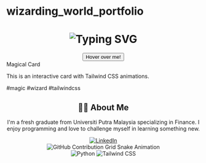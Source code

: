 # wizarding_world_portfolio
<div align="center">
    <h1>
        <img src="https://readme-typing-svg.herokuapp.com?font=Jetbrains+mono&size=40&duration=3000&color=33FF33&center=true&vCenter=true&width=1000&lines=Welcome+to+the+Wizarding+World;I'm+Emilia;A+Magical+Developer" alt="Typing SVG"/>
    </h1>
</div>

<div align="center">
    <button class="bg-blue-500 hover:bg-blue-700 text-white font-bold py-2 px-4 rounded">
        Hover over me!
    </button>
</div>

<div class="max-w-sm mx-auto bg-white shadow-lg rounded-lg overflow-hidden my-4">
    <div class="px-6 py-4">
        <div class="font-bold text-xl mb-2">Magical Card</div>
        <p class="text-gray-700 text-base">
            This is an interactive card with Tailwind CSS animations.
        </p>
    </div>
    <div class="px-6 pt-4 pb-2">
        <span class="inline-block bg-gray-200 rounded-full px-3 py-1 text-sm font-semibold text-gray-700 mr-2 mb-2">#magic</span>
        <span class="inline-block bg-gray-200 rounded-full px-3 py-1 text-sm font-semibold text-gray-700 mr-2 mb-2">#wizard</span>
        <span class="inline-block bg-gray-200 rounded-full px-3 py-1 text-sm font-semibold text-gray-700 mr-2 mb-2">#tailwindcss</span>
    </div>
</div>

<div align="center">
    <h2>🧙‍♂️ About Me</h2>
    <p>I'm a fresh graduate from Universiti Putra Malaysia specializing in Finance. I enjoy programming and love to challenge myself in learning something new.</p>
</div>

<div align="center">
    <a href="https://www.linkedin.com/in/[YourLinkedIn]/">
        <img src="https://img.shields.io/badge/LinkedIn-0077B5?style=for-the-badge&logo=linkedin&logoColor=white" alt="LinkedIn"/>
    </a>
</div>

<div align="center">
    <img src="https://raw.githubusercontent.com/[YourGitHub]/[YourGitHub]/output/github-contribution-grid-snake.svg" alt="GitHub Contribution Grid Snake Animation"/>
</div>

</head>
<body>
<div align="center">
    <img src="https://img.shields.io/badge/Python-3776AB?style=for-the-badge&logo=python&logoColor=white" alt="Python"/>
    <img src="https://img.shields.io/badge/Tailwind_CSS-38B2AC?style=for-the-badge&logo=tailwind-css&logoColor=white" alt="Tailwind CSS"/>
</div>

<link rel="stylesheet" type="text/css" href="styles.css">

</div>
</body>
</html>
